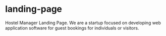 # landing-page
Hostel Manager Landing Page. We are a startup focused on developing web application software for guest bookings for individuals or visitors.
